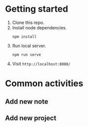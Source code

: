 # Getting started

1. Clone this repo.
2. Install node dependencies.
    ```
    npm install
    ```
3. Run local server.
    ```
    npm run serve
    ```
4. Visit `http://localhost:8080/`

# Common activities

## Add new note

## Add new project